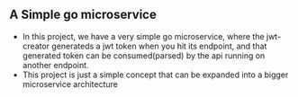 ## A Simple go microservice
- In this project, we have a very simple go microservice, where
the jwt-creator generateds a jwt token when you hit its endpoint, and that generated token can be consumed(parsed) by the api running on another endpoint.
- This project is just a simple concept that can be expanded into a bigger microservice architecture
